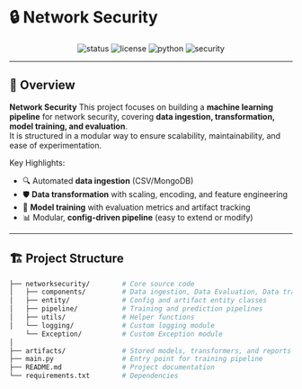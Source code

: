 # 🔒 Network Security

<p align="center">
  <img src="https://img.shields.io/badge/Status-Active-success?style=for-the-badge" alt="status"/>
  <img src="https://img.shields.io/badge/License-MIT-blue?style=for-the-badge" alt="license"/>
  <img src="https://img.shields.io/badge/Python-3.10+-yellow?style=for-the-badge&logo=python" alt="python"/>
  <img src="https://img.shields.io/badge/Security-Network%20Analysis-critical?style=for-the-badge" alt="security"/>
</p>

---

## 📌 Overview
**Network Security**
This project focuses on building a **machine learning pipeline** for network security, covering **data ingestion, transformation, model training, and evaluation**.  
It is structured in a modular way to ensure scalability, maintainability, and ease of experimentation.

Key Highlights:
- 🔍 Automated **data ingestion** (CSV/MongoDB) 
- 🛡️ **Data transformation** with scaling, encoding, and feature engineering
- 🔑 **Model training** with evaluation metrics and artifact tracking 
- 📊 Modular, **config-driven pipeline** (easy to extend or modify)  

---

## 🏗️ Project Structure
```bash
├── networksecurity/        # Core source code
│   ├── components/         # Data ingestion, Data Evaluation, Data transformation, Model Triainer
│   ├── entity/             # Config and artifact entity classes
│   ├── pipeline/           # Training and prediction pipelines
│   ├── utils/              # Helper functions
│   └── logging/            # Custom logging module
    └── Exception/          # Custom Exception module
│
├── artifacts/              # Stored models, transformers, and reports
├── main.py                 # Entry point for training pipeline
├── README.md               # Project documentation
└── requirements.txt        # Dependencies
